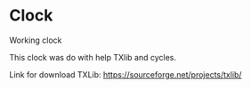 # Clock
Working clock

This clock was do with help TXlib and cycles.

Link for download TXLib: https://sourceforge.net/projects/txlib/
